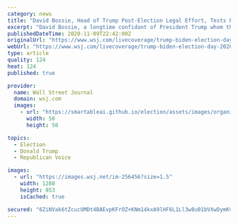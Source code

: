 ```yaml
---
category: news
title: "David Bossie, Head of Trump Post-Election Legal Effort, Tests Positive for Covid-19"
excerpt: "David Bossie, a longtime confidant of President Trump whom the campaign tapped last week to lead its post-election legal efforts, tested positive for Covid-19 on Sunday, according to a person familiar with the matter."
publishedDateTime: 2020-11-09T22:42:00Z
originalUrl: "https://www.wsj.com/livecoverage/trump-biden-election-day-2020/card/21mW1Po8Ra84Lc7dNmy5"
webUrl: "https://www.wsj.com/livecoverage/trump-biden-election-day-2020/card/21mW1Po8Ra84Lc7dNmy5"
type: article
quality: 124
heat: 124
published: true

provider:
  name: Wall Street Journal
  domain: wsj.com
  images:
    - url: "https://smartableai.github.io/election/assets/images/organizations/wsj.com-50x50.jpg"
      width: 50
      height: 50

topics:
  - Election
  - Donald Trump
  - Republican Voice

images:
  - url: "https://images.wsj.net/im-256456?size=1.5"
    width: 1280
    height: 853
    isCached: true

secured: "6ZiNVak6tZcucUMDt4BAEvpKFrOZ+KNm14kxA9lHF6L1Ll3w8u01bVXwDymKv4WqD+qFLNHT50xzr4++taLY1w9t+2vL3A495gaQt1ynPrQ83MQlqm3npAuYJ3Z/b6OALSH4gWbCwCgvkwkij1goOreU/QMJ9TqJbQBogQMonsObBx0KNFk7DVh2pyE7XaiNpxqazW995FrO6UaQU1npou6ZlGwAmSYuLEPvEfc+4w69yAvsQxj4Br+1B7SejAk0ul2s/XD1GNWLlJd+2eiFhMrBu6mqnLZBupNp/vejbkYrca7eGVj8OaWaynaAECIpK885omIge4cIXPQEeI2G9JxYuc8c1pt1xuVEThDVxD0=;Ttjxu3QA18ShoInZJP/L6A=="
---
```


